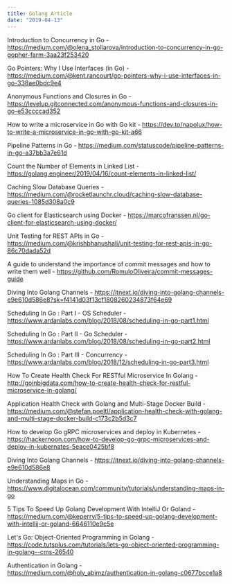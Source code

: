 ```yaml
---
title: Golang Article
date: "2019-04-13"
---
```


Introduction to Concurrency in Go - https://medium.com/@olena_stoliarova/introduction-to-concurrency-in-go-gopher-farm-3aa23f253420

Go Pointers: Why I Use Interfaces (in Go) - https://medium.com/@kent.rancourt/go-pointers-why-i-use-interfaces-in-go-338ae0bdc9e4

Anonymous Functions and Closures in Go - https://levelup.gitconnected.com/anonymous-functions-and-closures-in-go-e53ccccad352

How to write a microservice in Go with Go kit - https://dev.to/napolux/how-to-write-a-microservice-in-go-with-go-kit-a66

Pipeline Patterns in Go - https://medium.com/statuscode/pipeline-patterns-in-go-a37bb3a7e61d

Count the Number of Elements in Linked List - https://golang.engineer/2019/04/16/count-elements-in-linked-list/

Caching Slow Database Queries - https://medium.com/@rocketlaunchr.cloud/caching-slow-database-queries-1085d308a0c9

Go client for Elasticsearch using Docker - https://marcofranssen.nl/go-client-for-elasticsearch-using-docker/

Unit Testing for REST APIs in Go - https://medium.com/@krishbhanushali/unit-testing-for-rest-apis-in-go-86c70dada52d

A guide to understand the importance of commit messages and how to write them well - https://github.com/RomuloOliveira/commit-messages-guide

Diving Into Golang Channels - https://itnext.io/diving-into-golang-channels-e9e610d586e8?sk=f4141d03f13cf1808260234873f64e69

Scheduling In Go : Part I - OS Scheduler - https://www.ardanlabs.com/blog/2018/08/scheduling-in-go-part1.html

Scheduling In Go : Part II - Go Scheduler - https://www.ardanlabs.com/blog/2018/08/scheduling-in-go-part2.html

Scheduling In Go : Part III - Concurrency - https://www.ardanlabs.com/blog/2018/12/scheduling-in-go-part3.html

How To Create Health Check For RESTful Microservice In Golang - http://goinbigdata.com/how-to-create-health-check-for-restful-microservice-in-golang/

Application Health Check with Golang and Multi-Stage Docker Build - https://medium.com/@stefan.poeltl/application-health-check-with-golang-and-multi-stage-docker-build-c173c2b5d3c7

How to develop Go gRPC microservices and deploy in Kubernetes - https://hackernoon.com/how-to-develop-go-grpc-microservices-and-deploy-in-kubernates-5eace0425bf8

Diving Into Golang Channels - https://itnext.io/diving-into-golang-channels-e9e610d586e8

Understanding Maps in Go - https://www.digitalocean.com/community/tutorials/understanding-maps-in-go

5 Tips To Speed Up Golang Development With IntelliJ Or Goland - https://medium.com/@keperry/5-tips-to-speed-up-golang-development-with-intellij-or-goland-6646110e9c5e

Let's Go: Object-Oriented Programming in Golang - https://code.tutsplus.com/tutorials/lets-go-object-oriented-programming-in-golang--cms-26540

Authentication in Golang - https://medium.com/@holy_abimz/authentication-in-golang-c0677bcce1a8
